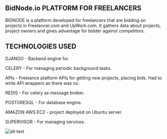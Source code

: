 
## BidNode.io PLATFORM FOR FREELANCERS
BIDNODE is a platform developed for freelancers that are bidding on projects in Freelancer.com and UpWork.com. It gathers data about projects, project owners and gives advantage for bidder against competitors. 

## TECHNOLOGIES USED

DJANGO - Backend engine for.

CELERY - For managing periodic background tasks.

APIs - Freelance platform APIs for getting new projects, placing bids. Had to write API wrappers as there was no.

REDIS - For celery as message broker.

POSTGRESQL - For database engine.

AMAZON AWS EC2 - project deployed on Ubuntu server.

SUPERVISOR - For managing services.

![alt text](https://preview.ibb.co/dygC8H/Screenshot_1.jpg "Architect")

